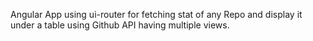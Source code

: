  Angular App using ui-router for fetching stat of any Repo and display it under a table using Github API having multiple views.

